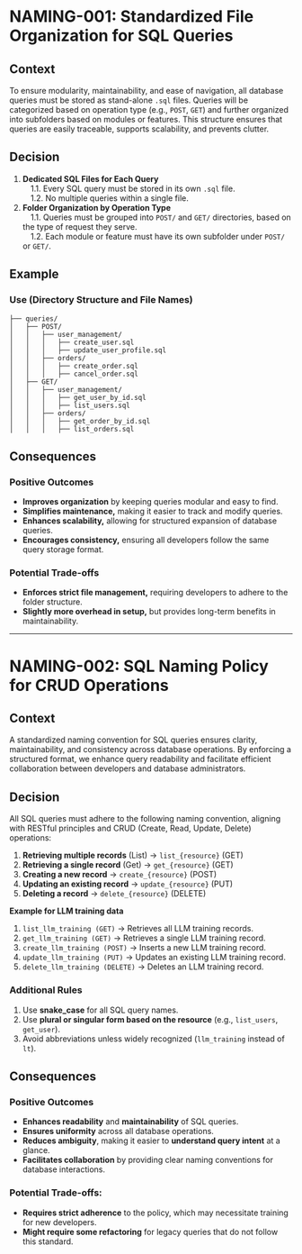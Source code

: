 # NAMING-001: Standardized File Organization for SQL Queries  

## Context  
To ensure modularity, maintainability, and ease of navigation, all database queries must be stored as stand-alone `.sql` files. Queries will be categorized based on operation type (e.g., `POST`, `GET`) and further organized into subfolders based on modules or features. This structure ensures that queries are easily traceable, supports scalability, and prevents clutter.  

## Decision  

1. **Dedicated SQL Files for Each Query**
<br>&emsp;1.1. Every SQL query must be stored in its own `.sql` file.
<br>&emsp;1.2. No multiple queries within a single file.  
2. **Folder Organization by Operation Type**
<br>&emsp;1.1. Queries must be grouped into `POST/` and `GET/` directories, based on the type of request they serve.  
&emsp;1.2. Each module or feature must have its own subfolder under `POST/` or `GET/`.  

## Example

### Use (Directory Structure and File Names)

   ```plaintext
   ├── queries/
   │   ├── POST/
   │   │   ├── user_management/
   │   │   │   ├── create_user.sql
   │   │   │   ├── update_user_profile.sql
   │   │   ├── orders/
   │   │   │   ├── create_order.sql
   │   │   │   ├── cancel_order.sql
   │   ├── GET/
   │   │   ├── user_management/
   │   │   │   ├── get_user_by_id.sql
   │   │   │   ├── list_users.sql
   │   │   ├── orders/
   │   │   │   ├── get_order_by_id.sql
   │   │   │   ├── list_orders.sql
   ```

## Consequences

### Positive Outcomes
- **Improves organization** by keeping queries modular and easy to find.
- **Simplifies maintenance,** making it easier to track and modify queries.
- **Enhances scalability,** allowing for structured expansion of database queries.
- **Encourages consistency,** ensuring all developers follow the same query storage format.

### Potential Trade-offs
- **Enforces strict file management,** requiring developers to adhere to the folder structure.
- **Slightly more overhead in setup,** but provides long-term benefits in maintainability.

---

# NAMING-002: SQL Naming Policy for CRUD Operations  

## Context  
A standardized naming convention for SQL queries ensures clarity, maintainability, and consistency across database operations. By enforcing a structured format, we enhance query readability and facilitate efficient collaboration between developers and database administrators.  

## Decision  
All SQL queries must adhere to the following naming convention, aligning with RESTful principles and CRUD (Create, Read, Update, Delete) operations:

1. **Retrieving multiple records** (List) → `list_{resource}` (GET)  
1. **Retrieving a single record** (Get) → `get_{resource}` (GET)  
1. **Creating a new record** → `create_{resource}` (POST)  
1. **Updating an existing record** → `update_{resource}` (PUT)  
1. **Deleting a record** → `delete_{resource}` (DELETE)  

**Example for LLM training data**
1. `list_llm_training (GET)` → Retrieves all LLM training records.  
1. `get_llm_training (GET)` → Retrieves a single LLM training record.  
1. `create_llm_training (POST)` → Inserts a new LLM training record.  
1. `update_llm_training (PUT)` → Updates an existing LLM training record.  
1. `delete_llm_training (DELETE)` → Deletes an LLM training record.  

### **Additional Rules**  
1. Use **snake_case** for all SQL query names.  
1. Use **plural or singular form based on the resource** (e.g., `list_users`, `get_user`).  
1. Avoid abbreviations unless widely recognized (`llm_training` instead of `lt`).  

## Consequences

### Positive Outcomes
- **Enhances readability** and **maintainability** of SQL queries.  
- **Ensures uniformity** across all database operations.  
- **Reduces ambiguity**, making it easier to **understand query intent** at a glance.  
- **Facilitates collaboration** by providing clear naming conventions for database interactions.  

### Potential Trade-offs:
- **Requires strict adherence** to the policy, which may necessitate training for new developers.  
- **Might require some refactoring** for legacy queries that do not follow this standard.  

